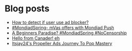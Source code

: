 # Blog posts
<!-- BLOG-POST-LIST:START -->
- [How to detect if user use ad blocker?](https://afflift.com/f/threads/how-to-detect-if-user-use-ad-blocker.10520/)
- [#MondiadSpring- mVas offers with Mondiad Push](https://afflift.com/f/threads/mondiadspring-mvas-offers-with-mondiad-push.10480/)
- [A Beginners Paradise? #MondiadSpring #NoCensorship](https://afflift.com/f/threads/a-beginners-paradise-mondiadspring-nocensorship.10518/)
- [Hello from Canader! eh](https://afflift.com/f/threads/hello-from-canader-eh.10519/)
- [Itsjay24&#39;s Propeller Ads Journey To Pop Mastery](https://afflift.com/f/threads/itsjay24s-propeller-ads-journey-to-pop-mastery.10146/)
<!-- BLOG-POST-LIST:END -->
